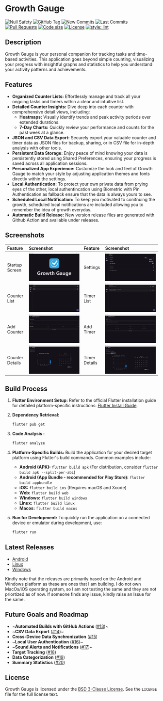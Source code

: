 # Growth Gauge

[![Null Safety](https://img.shields.io/badge/null-safety-brightgreen)](https://dart.dev/null-safety)
[![GitHub Tag](https://img.shields.io/github/v/tag/0Vipin0/growth_gauge?logo=git&logoColor=white)](https://github.com/0Vipin0/growth_gauge/releases)
[![New Commits](https://img.shields.io/github/commits-since/0Vipin0/growth_gauge/latest?logo=git&logoColor=white)](https://github.com/0Vipin0/growth_gauge/network)
[![Last Commits](https://img.shields.io/github/last-commit/0Vipin0/growth_gauge?logo=git&logoColor=white)](https://github.com/0Vipin0/growth_gauge/commits/main)
[![Pull Requests](https://img.shields.io/github/issues-pr/0Vipin0/growth_gauge?logo=github&logoColor=white)](https://github.com/0Vipin0/growth_gauge/pulls)
[![Code size](https://img.shields.io/github/languages/code-size/0Vipin0/growth_gauge?logo=github&logoColor=white)](https://github.com/0Vipin0/growth_gauge)
[![License](https://img.shields.io/github/license/0Vipin0/growth_gauge?logo=open-source-initiative&logoColor=green)](https://github.com/0Vipin0/growth_gauge/blob/main/LICENSE)
[![style: lint](https://img.shields.io/badge/style-lint-4BC0F5.svg)](https://pub.dev/packages/lint)


## Description

Growth Gauge is your personal companion for tracking tasks and time-based activities.  This application goes beyond simple counting, visualizing your progress with insightful graphs and statistics to help you understand your activity patterns and achievements.

## Features

*   **Organized Counter Lists:**  Effortlessly manage and track all your ongoing tasks and timers within a clear and intuitive list.
*   **Detailed Counter Insights:** Dive deep into each counter with comprehensive detail views, including:
    *   **Heatmaps:**  Visually identify trends and peak activity periods over extended durations.
    *   **7-Day Charts:**  Quickly review your performance and counts for the past week at a glance.
*   **JSON and CSV Data Export:**  Securely export your valuable counter and timer data as JSON files for backup, sharing, or in CSV file for in-depth analysis with other tools.
*   **Persistent Data Storage:**  Enjoy peace of mind knowing your data is persistently stored using Shared Preferences, ensuring your progress is saved across all application sessions.
*   **Personalized App Experience:** Customize the look and feel of Growth Gauge to match your style by adjusting application themes and fonts directly within the settings.
*   **Local Authentication:** To protect your own private data from prying eyes of the other, local authentincation using Biometric with Pin Authentication as fallback ensure that the data is always yours to see.
*   **Scheduled Local Notification:** To keep you motivated to conitnuing the growth, scheduled local notifications are included allowing you to remember the idea of growth everyday.
*   **Automatic Build Release:** New version release files are generated with Github Action and available under releases.

## Screenshots

| Feature           | Screenshot                      | Feature           | Screenshot                      |
| :---------------- | :------------------------------ | :---------------- | :------------------------------ |
| Startup Screen    | ![Startup](screenshots/startup.png)       | Settings          | ![Settings](screenshots/settings.png)     |
| Counter List      | ![List Counter](screenshots/list-counter.png) | Timer List        | ![List Timer](screenshots/list-timer.png)   |
| Add Counter       | ![Add Counter](screenshots/add-counter.png)  | Add Timer         | ![Add Timer](screenshots/add-timer.png)    |
| Counter Details   | ![Details Counter](screenshots/details-counter.png) | Timer Details     | ![Details Timer](screenshots/details-timer.png) |

## Build Process
1.  **Flutter Environment Setup:** Refer to the official Flutter installation guide for detailed platform-specific instructions: [Flutter Install Guide](https://flutter.dev/docs/get-started/install).

2.  **Dependency Retrieval:**
    ```bash
    flutter pub get
    ```

3.  **Code Analysis :**
    ```bash
    flutter analyze
    ```

4.  **Platform-Specific Builds:** Build the application for your desired target platform using Flutter's build commands. Common examples include:
    *   **Android (APK):** `flutter build apk` (For distribution, consider `flutter build apk --split-per-abi`)
    *   **Android (App Bundle - recommended for Play Store):** `flutter build appbundle`
    *   **iOS:** `flutter build ios` (Requires macOS and Xcode)
    *   **Web:** `flutter build web`
    *   **Windows:** `flutter build windows`
    *   **Linux:** `flutter build linux`
    *   **Macos:** `flutter build macos`

5.  **Run for Development:** To quickly run the application on a connected device or emulator during development, use:
    ```bash
    flutter run
    ```
    
## Latest Releases
*  [Android][android]
*  [Linux][linux]
*  [Windows][windows]

[android]: https://github.com/0Vipin0/growth_gauge/releases/download/v1.1.2/growth_gauge_android-v1.1.2.apk
[linux]: https://github.com/0Vipin0/growth_gauge/releases/download/v1.1.2/growth_gauge_linux-v1.1.2.zip
[windows]: https://github.com/0Vipin0/growth_gauge/releases/download/v1.1.2/growth_gauge_windows-v1.1.2.zip

Kindly note that the releases are primarily based on the Android and Windows platform as these are ones that I am building. I do not own MacOs/iOS operating system, so I am not testing the same and they are not priortized as of now. If someone finds any issue, kindly raise an Issue for the same.

## Future Goals and Roadmap

*   ~**Automated Builds with GitHub Actions** ([#13][i13])~
*   ~**CSV Data Export** ([#14][i14])~
*   **Cross-Device Data Synchronization** ([#15][i15])
*   ~**Local User Authentication** ([#16][i16])~
*   ~**Sound Alerts and Notifications** ([#17][i17])~
*   **Target Tracking** ([#18][i18])
*   **Data Categorization** ([#19][i19])
*   **Summary Statistics** ([#20][i20])

[i13]: https://github.com/0Vipin0/growth_gauge/issues/13
[i14]: https://github.com/0Vipin0/growth_gauge/issues/14
[i15]: https://github.com/0Vipin0/growth_gauge/issues/15
[i16]: https://github.com/0Vipin0/growth_gauge/issues/16
[i17]: https://github.com/0Vipin0/growth_gauge/issues/17
[i18]: https://github.com/0Vipin0/growth_gauge/issues/18
[i19]: https://github.com/0Vipin0/growth_gauge/issues/19
[i20]: https://github.com/0Vipin0/growth_gauge/issues/20

## License

Growth Gauge is licensed under the [BSD 3-Clause License](LICENSE).  See the `LICENSE` file for the full license text.
